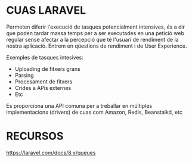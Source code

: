 # CUAS LARAVEL

Permeten diferir l'execució de tasques potencialment intensives, és a dir que poden tardar massa temps per a ser executades en una petició web regular sense afectar a la 
percepció que té l'usuari de rendiment de la nostra aplicació. Entrem en qüestions de rendiment i de User Experience.

Exemples de tasques intesives:
- Uploading de fitxers grans
- Parsing
- Procesament de fitxers
- Crides a APis externes
- Etc

Es proporciona una API comuna per a treballar en múltiples implementacions (drivers) de cuas com Amazon, Redis, Beanstalkd, etc

# RECURSOS

https://laravel.com/docs/8.x/queues
